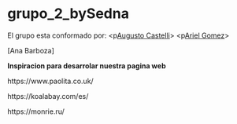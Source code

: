 # grupo_2_bySedna
 El grupo esta conformado por:
<p[Augusto Castelli](https://github.com/castelliaugusto/)>
<p[Ariel Gomez](https://github.com/arielgomez87/)>
<p>[Ana Barboza]
<p[Guillermina Varela](https://github.com/guiguisv/)>
<p[Nicolas Lomanto](https://github.com/Nicoloman/Nicoloman/)>


**Inspiracion para desarrolar nuestra pagina web**
<p> https://www.paolita.co.uk/
<p> https://koalabay.com/es/
<p> https://monrie.ru/
